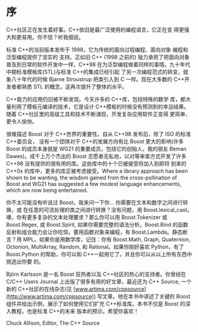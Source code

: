 # 序

C++社区正在发生着好事。C++依旧是最广泛使用的编程语言，它正在变 得更强大和更易用。你不信？听我细说。

标准 C++的当前版本发布于 1998，它为传统的面向过程编程、面向对象 编程和泛型编程提供了坚实的 支持。正如旧 C++ (1998 之前的) 独力承担了把面向对象普及到日常的软件开发中一样，C++98 在为泛型编程做着同样的事情。九十年代中期标准模板库(STL)与标准 C++的集成已经引起 了另一次编程范式的转变，就象八十年代的时候 Bjarne Stroustrup 把类引入到 C 一样。现在大多数的 C++开发者都熟悉 STL 的概念，这再次提升了整体的水平。

C++能力的应用仍旧被不断发现。今天许多的 C++库，包括特殊的数学 库，都大量利用了模板元编译的技术，它是设计 C++模板的时候没有预测到的幸运结果。随着 C++社区里的高级工具和技术不断涌现，开发复杂应用软件正变得 更简单、更令人愉快。

很难描述 Boost 对于 C++世界的重要性。自从 C++98 发布后，除了 ISO 的标准 C++委员会， 没有一个团体对于 C++的发展方向有比 Boost 更大的影响(许多 Boost 的成员本身就是 WG21 的重要成员，包括它的创始人，我的朋友 Beman Dawes)。成千上万个杰出的 Boost 志愿者无私地，以对等审查方式开发了许多 C++98 没有提供的很有用的库。这些库中的十个已被接受将加入到即将 到来的 C++0x 的库中，更多的库正被考虑接受。Where a library approach has been shown to be wanting, the wisdom gained from the cross-pollination of Boost and WG21 has suggested a few modest language enhancements, which are now being entertained.

你不太可能没有听说过 Boost，我来问一下你… 你需要在文本和数字之间进行转换，或 在任意的可流处理的类之间进行转换？没有问题，用 Boost.lexical_cast。噢，你有更多复杂的文本处理要求？那么你可以用 Boost.Tokenizer 或 Boost.Regex, 或 Boost.Spirit, 如果你需要完整的语法分析。Boost.Bind 的函数反射和组合能力会让你吃惊。要用函数对象来编程，有 Boost.Lambda。静态断言？用 MPL。如果你是用数学库，记住：你有 Boost.Math, Graph, Quaternion, Octonion, MultiArray, Random, 和 Rational。如果你刚好喜欢 Python，有了 Boost.Python 的帮助，你可以和 C++一起用它了。并且你可以从以上所有东西中挑选出你要 的。

Björn Karlsson 是一名 Boost 狂热者以及 C++社区的热心的支持者。你曾经在 C/C++ Users Journal 上出版了很多有用的好文章，最近还为 C++ Source, 一个新的 C++社区的在线杂志(见 [www.artima.com/cppsource](http://www.artima.com/cppsource)) 写文章。他在本书中讲述了关键的 Boost 组件并给出示例，展示了如何使用它们扩充 C++标准库。本书不仅是 Boost 的深入教程，也是标准 C++的未来 版本的预示。希望你喜欢！

Chuck Allison, Editor, The C++ Source